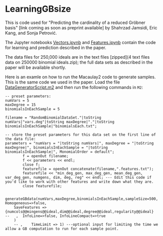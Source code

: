 # LearningGBsize

This is code used for "Predicting the cardinality of a reduced Gröbner basis" [link coming as soon as preprint available] by Shahrzad Jamsidi, Eric Kang, and Sonja Petrović. 

The Jupyter notebooks [Vectors.ipynb](Vectors.ipynb) and [Features.ipynb](Features.ipynb) contain the code for learning and prediction described in the paper. 

The data files for 250,000 ideals are in the text files [zipped](4 text files data on 250000 binomial ideals.zip); the full data sets as described in the paper will be available shortly. 

Here is an examle on how to run the Macaulay2 code to generate samples. This is the same code we used in the paper.
Load the file [DataGeneratorScript.m2](DataGeneratorScript.m2) and then run the following commands in `M2`:

```
-- preset parameters:
numVars = 5
maxDegree = 15
binomialsInEachSample = 5 

filename = "RandomBinomialDataSet."|toString numVars|"vars.deg"|toString maxDegree|"."|toString binomialsInEachSample|"binomialsEach.txt";
    
-- store the preset parameters for this data set on the first line of the data file: 
parameters = "numVars = "|toString numVars|", maxDegree = "|toString maxDegree|", binomialsInEachSample = "|toString binomialsInEachSample|", MonomialOrder = default";
	    f = openOut filename;
	    f << parameters << endl;
	    close f;
	    featurefile = openOut concatenate(filename,".features.txt");
	    featurefile << "min_deg_gen, max_deg_gen, mean_deg_gen, var_deg_gen, numgens, dim, deg, reg" << endl; --- Edit this code if you'd like to work with other features and write down what they are.
	    close featurefile;


generateGBdata(numVars,maxDegree,binomialsInEachSample,sampleSize=500, Homogeneous=>false,  
    SaveFeatures => {numcols@@mingens@@ideal,dim@@ideal,degree@@ideal,regularity@@ideal}  
--   ,  InfoLine=>false, InfoLineCompact=>true
    )
    -- ,    TimeLimit => 1) ---optional input for limiting the time we allow a GB computation to run for each sample point.

```
